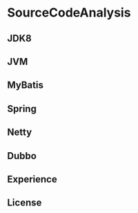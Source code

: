 # SourceCodeAnalysis

## JDK8

## JVM

## MyBatis

## Spring

## Netty

## Dubbo

## Experience

## License

